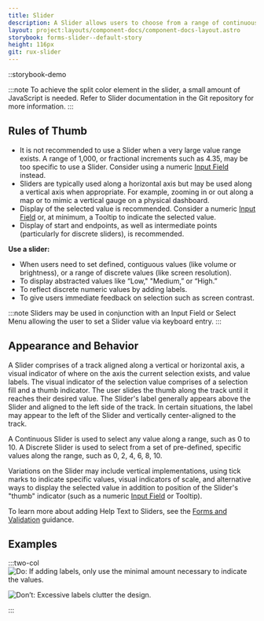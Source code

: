 ```yaml
---
title: Slider
description: A Slider allows users to choose from a range of continuous and discrete values arranged from minimum to maximum.
layout: project:layouts/component-docs/component-docs-layout.astro
storybook: forms-slider--default-story
height: 116px
git: rux-slider
---
```


::storybook-demo

<!-- A Slider allows users to choose from a range of continuous and discrete values arranged from minimum to maximum. -->

:::note
To achieve the split color element in the slider, a small amount of JavaScript is needed. Refer to Slider documentation in the Git repository for more information.
:::

## Rules of Thumb

- It is not recommended to use a Slider when a very large value range exists. A range of 1,000, or fractional increments such as 4.35, may be too specific to use a Slider. Consider using a numeric [Input Field](/components/input-field) instead.
- Sliders are typically used along a horizontal axis but may be used along a vertical axis when appropriate. For example, zooming in or out along a map or to mimic a vertical gauge on a physical dashboard.
- Display of the selected value is recommended. Consider a numeric [Input Field](/components/input-field) or, at minimum, a Tooltip to indicate the selected value.
- Display of start and endpoints, as well as intermediate points (particularly for discrete sliders), is recommended.

**Use a slider:**

- When users need to set defined, contiguous values (like volume or brightness), or a range of discrete values (like screen resolution).
- To display abstracted values like “Low," "Medium,” or “High.”
- To reflect discrete numeric values by adding labels.
- To give users immediate feedback on selection such as screen contrast.

:::note
Sliders may be used in conjunction with an Input Field or Select Menu allowing the user to set a Slider value via keyboard entry.
:::

## Appearance and Behavior

A Slider comprises of a track aligned along a vertical or horizontal axis, a visual indicator of where on the axis the current selection exists, and value labels. The visual indicator of the selection value comprises of a selection fill and a thumb indicator. The user slides the thumb along the track until it reaches their desired value. The Slider's label generally appears above the Slider and aligned to the left side of the track. In certain situations, the label may appear to the left of the Slider and vertically center-aligned to the track.

A Continuous Slider is used to select any value along a range, such as 0 to 10. A Discrete Slider is used to select from a set of pre-defined, specific values along the range, such as 0, 2, 4, 6, 8, 10.

Variations on the Slider may include vertical implementations, using tick marks to indicate specific values, visual indicators of scale, and alternative ways to display the selected value in addition to position of the Slider's "thumb" indicator (such as a numeric [Input Field](/components/input-field) or Tooltip).

To learn more about adding Help Text to Sliders, see the [Forms and Validation](/patterns/forms-and-validation) guidance.

## Examples

:::two-col
![Do: If adding labels, only use the minimal amount necessary to indicate the values.](/img/components/slider-do-1.png "Do: If adding labels, only use the minimal amount necessary to indicate the values.")

![Don’t: Excessive labels clutter the design.](/img/components/slider-dont-1.png "Don’t: Excessive labels clutter the design.")

:::
